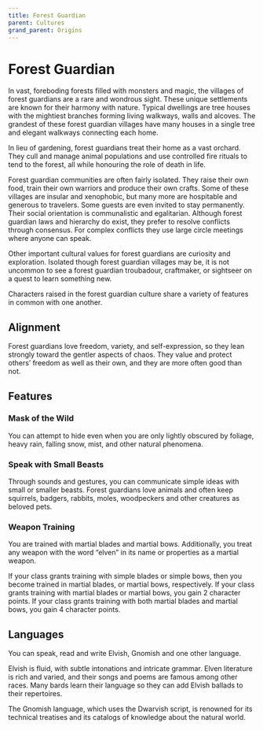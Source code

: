 ```yaml
---
title: Forest Guardian
parent: Cultures
grand_parent: Origins
---
```


# Forest Guardian
In vast, foreboding forests filled with monsters and magic, the villages of forest guardians are a rare and wondrous sight. These unique settlements are known for their harmony with nature. Typical dwellings are tree houses with the mightiest branches forming living walkways, walls and alcoves. The grandest of these forest guardian villages have many houses in a single tree and elegant walkways connecting each home.

In lieu of gardening, forest guardians treat their home as a vast orchard. They cull and manage animal populations and use controlled fire rituals to tend to the forest, all while honouring the role of death in life.

Forest guardian communities are often fairly isolated. They raise their own food, train their own warriors and produce their own crafts. Some of these villages are insular and xenophobic, but many more are hospitable and generous to travelers. Some guests are even invited to stay permanently. Their social orientation is communalistic and egalitarian. Although forest guardian laws and hierarchy do exist, they prefer to resolve conflicts through consensus. For complex conflicts they use large circle meetings where anyone can speak.

Other important cultural values for forest guardians are curiosity and exploration. Isolated though forest guardian villages may be, it is not uncommon to see a forest guardian troubadour, craftmaker, or sightseer on a quest to learn something new.

Characters raised in the forest guardian culture share a variety of features in common with one another.

## Alignment
Forest guardians love freedom, variety, and self-expression, so they lean strongly toward the gentler aspects of chaos. They value and protect others’ freedom as well as their own, and they are more often good than not.

## Features

### Mask of the Wild
You can attempt to hide even when you are only lightly obscured by foliage, heavy rain, falling snow, mist, and other natural phenomena.

### Speak with Small Beasts
Through sounds and gestures, you can communicate simple ideas with small or smaller beasts. Forest guardians love animals and often keep squirrels, badgers, rabbits, moles, woodpeckers and other creatures as beloved pets.

### Weapon Training
You are trained with martial blades and martial bows. Additionally, you treat any weapon with the word “elven” in its name or properties as a martial weapon.

If your class grants training with simple blades or simple bows, then you become trained in martial blades, or martial bows, respectively. If your class grants training with martial blades or martial bows, you gain 2 character points. If your class grants training with both martial blades and martial bows, you gain 4 character points.

## Languages
You can speak, read and write Elvish, Gnomish and one other language.

Elvish is fluid, with subtle intonations and intricate grammar. Elven literature is rich and varied, and their songs and poems are famous among other races. Many bards learn their language so they can add Elvish ballads to their repertoires.

The Gnomish language, which uses the Dwarvish script, is renowned for its technical treatises and its catalogs of knowledge about the natural world.
